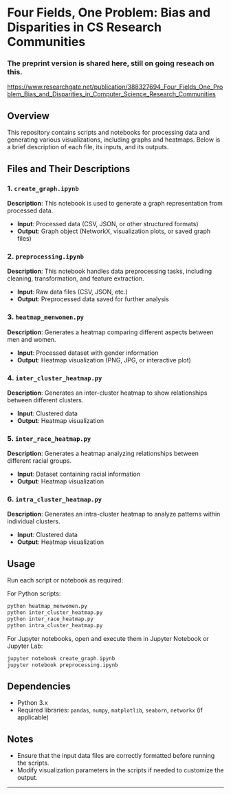 # Four Fields, One Problem: Bias and Disparities in CS Research Communities


### The preprint version is shared here, still on going reseach on this.
https://www.researchgate.net/publication/388327694_Four_Fields_One_Problem_Bias_and_Disparities_in_Computer_Science_Research_Communities



## Overview
This repository contains scripts and notebooks for processing data and generating various visualizations, including graphs and heatmaps. Below is a brief description of each file, its inputs, and its outputs.

## Files and Their Descriptions

### 1. `create_graph.ipynb`
**Description**: This notebook is used to generate a graph representation from processed data.
- **Input**: Processed data (CSV, JSON, or other structured formats)
- **Output**: Graph object (NetworkX, visualization plots, or saved graph files)

### 2. `preprocessing.ipynb`
**Description**: This notebook handles data preprocessing tasks, including cleaning, transformation, and feature extraction.
- **Input**: Raw data files (CSV, JSON, etc.)
- **Output**: Preprocessed data saved for further analysis

### 3. `heatmap_menwomen.py`
**Description**: Generates a heatmap comparing different aspects between men and women.
- **Input**: Processed dataset with gender information
- **Output**: Heatmap visualization (PNG, JPG, or interactive plot)

### 4. `inter_cluster_heatmap.py`
**Description**: Generates an inter-cluster heatmap to show relationships between different clusters.
- **Input**: Clustered data
- **Output**: Heatmap visualization

### 5. `inter_race_heatmap.py`
**Description**: Generates a heatmap analyzing relationships between different racial groups.
- **Input**: Dataset containing racial information
- **Output**: Heatmap visualization

### 6. `intra_cluster_heatmap.py`
**Description**: Generates an intra-cluster heatmap to analyze patterns within individual clusters.
- **Input**: Clustered data
- **Output**: Heatmap visualization

## Usage
Run each script or notebook as required:

For Python scripts:
```bash
python heatmap_menwomen.py
python inter_cluster_heatmap.py
python inter_race_heatmap.py
python intra_cluster_heatmap.py
```

For Jupyter notebooks, open and execute them in Jupyter Notebook or Jupyter Lab:
```bash
jupyter notebook create_graph.ipynb
jupyter notebook preprocessing.ipynb
```

## Dependencies
- Python 3.x
- Required libraries: `pandas`, `numpy`, `matplotlib`, `seaborn`, `networkx` (if applicable)

## Notes
- Ensure that the input data files are correctly formatted before running the scripts.
- Modify visualization parameters in the scripts if needed to customize the output.

---


